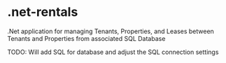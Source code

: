 # .net-rentals
.Net application for managing Tenants, Properties, and Leases between Tenants and Properties from associated SQL Database

TODO: Will add SQL for database and adjust the SQL connection settings
